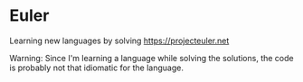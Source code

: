 # Euler

Learning new languages by solving https://projecteuler.net

Warning: Since I'm learning a language while solving the solutions, the code is
probably not that idiomatic for the language.
